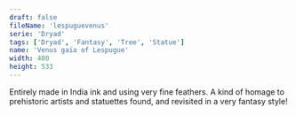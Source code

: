 ```yaml
---
draft: false
fileName: 'lespuguevenus'
serie: 'Dryad'
tags: ['Dryad', 'Fantasy', 'Tree', 'Statue']
name: 'Venus gaïa of Lespugue'
width: 400
height: 533
---
```


Entirely made in India ink and using very fine feathers. A kind of homage to prehistoric artists and statuettes found, and revisited in a very fantasy style!
